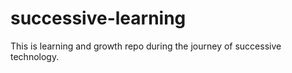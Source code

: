 # successive-learning
This is learning and growth repo during the journey of successive technology.

